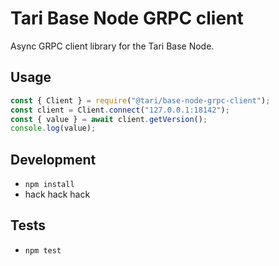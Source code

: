 # Tari Base Node GRPC client

Async GRPC client library for the Tari Base Node.

## Usage

```javascript
const { Client } = require("@tari/base-node-grpc-client");
const client = Client.connect("127.0.0.1:18142");
const { value } = await client.getVersion();
console.log(value);
```

## Development

- `npm install`
- hack hack hack

## Tests

- `npm test`

